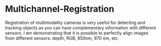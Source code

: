 # Multichannel-Registration
Registration of multimodality cameras is very useful for detecting and tracking objects as you can have complementary information with different sensors. I am demonstrating that it is possible to perfectly align images from different sensors: depth, RGB, 850nm, 970 nm, etc.
